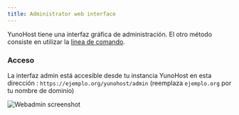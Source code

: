 ```yaml
---
title: Administrator web interface
---
```


YunoHost tiene una interfaz gráfica de administración. El otro método consiste en utilizar la [linea de comando](/administer/admin_guide/command_line).

### Acceso

La interfaz admin está accesible desde tu instancia YunoHost en esta dirección : `https://ejemplo.org/yunohost/admin` (reemplaza `ejemplo.org` por tu nombre de dominio)

![Webadmin screenshot](/img/webadmin.jpg)
